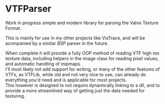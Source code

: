 # VTFParser
Work in progress simple and modern library for parsing the Valve Texture Format.  

This is mainly for use in my other projects like VisTrace, and will be acompanied by a similar BSP parser in the future.  

When complete it will provide a fully OOP method of reading VTF high res texture data, 
including helpers in the image class for reading pixel values, and automatic handling of mipmaps.  
I'll most likely not add support for writing, or many of the other features of VTFs, as VTFLib, while old and not very nice to use, can already do everything you'd need and is applicable for most projects.  
This however is designed to not require dynamically linking to a dll, and to provide a more streamlined way of getting just the data needed for texturing.
